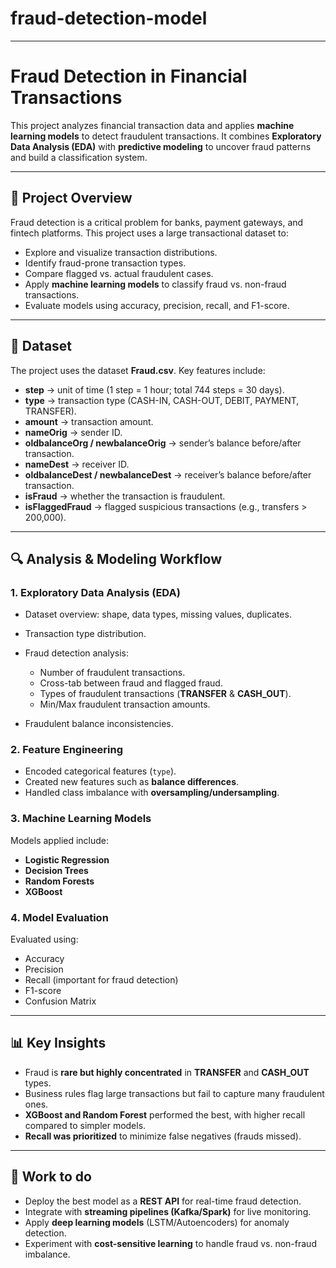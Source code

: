 # fraud-detection-model

---

# Fraud Detection in Financial Transactions

This project analyzes financial transaction data and applies **machine learning models** to detect fraudulent transactions. It combines **Exploratory Data Analysis (EDA)** with **predictive modeling** to uncover fraud patterns and build a classification system.

---

## 📌 Project Overview

Fraud detection is a critical problem for banks, payment gateways, and fintech platforms. This project uses a large transactional dataset to:

* Explore and visualize transaction distributions.
* Identify fraud-prone transaction types.
* Compare flagged vs. actual fraudulent cases.
* Apply **machine learning models** to classify fraud vs. non-fraud transactions.
* Evaluate models using accuracy, precision, recall, and F1-score.

---

## 📂 Dataset

The project uses the dataset **Fraud.csv**. Key features include:

* **step** → unit of time (1 step = 1 hour; total 744 steps = 30 days).
* **type** → transaction type (CASH-IN, CASH-OUT, DEBIT, PAYMENT, TRANSFER).
* **amount** → transaction amount.
* **nameOrig** → sender ID.
* **oldbalanceOrg / newbalanceOrig** → sender’s balance before/after transaction.
* **nameDest** → receiver ID.
* **oldbalanceDest / newbalanceDest** → receiver’s balance before/after transaction.
* **isFraud** → whether the transaction is fraudulent.
* **isFlaggedFraud** → flagged suspicious transactions (e.g., transfers > 200,000).


---

## 🔍 Analysis & Modeling Workflow

### 1. **Exploratory Data Analysis (EDA)**

* Dataset overview: shape, data types, missing values, duplicates.
* Transaction type distribution.
* Fraud detection analysis:

  * Number of fraudulent transactions.
  * Cross-tab between fraud and flagged fraud.
  * Types of fraudulent transactions (**TRANSFER** & **CASH\_OUT**).
  * Min/Max fraudulent transaction amounts.
* Fraudulent balance inconsistencies.

### 2. **Feature Engineering**

* Encoded categorical features (`type`).
* Created new features such as **balance differences**.
* Handled class imbalance with **oversampling/undersampling**.

### 3. **Machine Learning Models**

Models applied include:

* **Logistic Regression**
* **Decision Trees**
* **Random Forests**
* **XGBoost**

### 4. **Model Evaluation**

Evaluated using:

* Accuracy
* Precision
* Recall (important for fraud detection)
* F1-score
* Confusion Matrix

---

## 📊 Key Insights

* Fraud is **rare but highly concentrated** in **TRANSFER** and **CASH\_OUT** types.
* Business rules flag large transactions but fail to capture many fraudulent ones.
* **XGBoost and Random Forest** performed the best, with higher recall compared to simpler models.
* **Recall was prioritized** to minimize false negatives (frauds missed).

---

## 🚀 Work to do

* Deploy the best model as a **REST API** for real-time fraud detection.
* Integrate with **streaming pipelines (Kafka/Spark)** for live monitoring.
* Apply **deep learning models** (LSTM/Autoencoders) for anomaly detection.
* Experiment with **cost-sensitive learning** to handle fraud vs. non-fraud imbalance.


